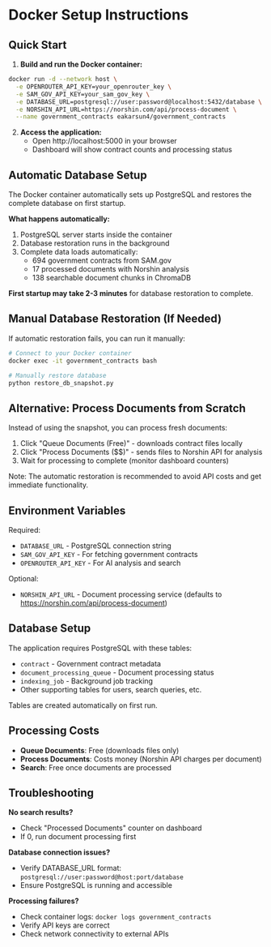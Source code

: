 # Docker Setup Instructions

## Quick Start

1. **Build and run the Docker container:**
```bash
docker run -d --network host \
  -e OPENROUTER_API_KEY=your_openrouter_key \
  -e SAM_GOV_API_KEY=your_sam_gov_key \
  -e DATABASE_URL=postgresql://user:password@localhost:5432/database \
  -e NORSHIN_API_URL=https://norshin.com/api/process-document \
  --name government_contracts eakarsun4/government_contracts
```

2. **Access the application:**
   - Open http://localhost:5000 in your browser
   - Dashboard will show contract counts and processing status

## Automatic Database Setup

The Docker container automatically sets up PostgreSQL and restores the complete database on first startup.

**What happens automatically:**
1. PostgreSQL server starts inside the container
2. Database restoration runs in the background
3. Complete data loads automatically:
   - 694 government contracts from SAM.gov
   - 17 processed documents with Norshin analysis
   - 138 searchable document chunks in ChromaDB

**First startup may take 2-3 minutes** for database restoration to complete.

## Manual Database Restoration (If Needed)

If automatic restoration fails, you can run it manually:

```bash
# Connect to your Docker container
docker exec -it government_contracts bash

# Manually restore database
python restore_db_snapshot.py
```

## Alternative: Process Documents from Scratch
Instead of using the snapshot, you can process fresh documents:
1. Click "Queue Documents (Free)" - downloads contract files locally
2. Click "Process Documents ($$)" - sends files to Norshin API for analysis
3. Wait for processing to complete (monitor dashboard counters)

Note: The automatic restoration is recommended to avoid API costs and get immediate functionality.

## Environment Variables

Required:
- `DATABASE_URL` - PostgreSQL connection string
- `SAM_GOV_API_KEY` - For fetching government contracts
- `OPENROUTER_API_KEY` - For AI analysis and search

Optional:
- `NORSHIN_API_URL` - Document processing service (defaults to https://norshin.com/api/process-document)

## Database Setup

The application requires PostgreSQL with these tables:
- `contract` - Government contract metadata
- `document_processing_queue` - Document processing status
- `indexing_job` - Background job tracking
- Other supporting tables for users, search queries, etc.

Tables are created automatically on first run.

## Processing Costs

- **Queue Documents**: Free (downloads files only)
- **Process Documents**: Costs money (Norshin API charges per document)
- **Search**: Free once documents are processed

## Troubleshooting

**No search results?**
- Check "Processed Documents" counter on dashboard
- If 0, run document processing first

**Database connection issues?**
- Verify DATABASE_URL format: `postgresql://user:password@host:port/database`
- Ensure PostgreSQL is running and accessible

**Processing failures?**
- Check container logs: `docker logs government_contracts`
- Verify API keys are correct
- Check network connectivity to external APIs